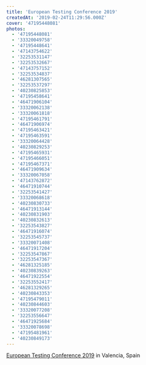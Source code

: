 ```yaml
---
title: 'European Testing Conference 2019'
createdAt: '2019-02-24T11:29:56.000Z'
cover: '47195448081'
photos:
  - '47195448081'
  - '33320049758'
  - '47195448641'
  - '47143754622'
  - '32253531147'
  - '32253532667'
  - '47143757152'
  - '32253534837'
  - '46281307565'
  - '32253537297'
  - '40230825853'
  - '47195458641'
  - '46471906104'
  - '33320062138'
  - '33320061818'
  - '47195461791'
  - '46471906974'
  - '47195463421'
  - '47195463591'
  - '33320064428'
  - '40230829253'
  - '47195465931'
  - '47195466051'
  - '47195467371'
  - '46471909634'
  - '33320067058'
  - '47143762872'
  - '46471910744'
  - '32253541427'
  - '33320068618'
  - '40230830733'
  - '46471913144'
  - '40230831903'
  - '40230832613'
  - '32253543827'
  - '46471916074'
  - '32253545737'
  - '33320071408'
  - '46471917204'
  - '32253547867'
  - '32253547367'
  - '46281325185'
  - '40230839263'
  - '46471922554'
  - '32253552417'
  - '46281329265'
  - '40230843353'
  - '47195479011'
  - '40230844603'
  - '33320077208'
  - '32253556647'
  - '46471925684'
  - '33320078698'
  - '47195481961'
  - '40230849173'
---
```


[European Testing Conference 2019](https://europeantestingconference.eu/2019/) in Valencia, Spain
